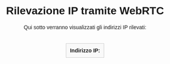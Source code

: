 <!DOCTYPE html>
<html lang="it">
<head>
   <meta charset="UTF-8">
   <meta name="viewport" content="width=device-width, initial-scale=1.0">
   <meta http-equiv="X-UA-Compatible" content="ie=edge">
   <title>Rileva IP tramite WebRTC</title>
   <style>
       body {
           font-family: Arial, sans-serif;
           text-align: center;
           margin-top: 50px;
       }
       #result {
           margin-top: 20px;
           padding: 10px;
           border: 1px solid #ccc;
           display: inline-block;
           background-color: #f9f9f9;
       }
   </style>
</head>
<body>

   <h1>Rilevazione IP tramite WebRTC</h1>
   <p>Qui sotto verranno visualizzati gli indirizzi IP rilevati:</p>
   <div id="result">
       <strong>Indirizzo IP:</strong> 
   </div>

   <script>
   async function getIPs() {
       let ipList = [];
       let pc = new RTCPeerConnection();

       // Crea un canale dati per far scattare la raccolta dei candidati ICE
       pc.createDataChannel("");

       // Crea un'offerta WebRTC e imposta la descrizione locale
       pc.createOffer().then(offer => pc.setLocalDescription(offer));

       // Intercetta i candidati ICE e raccoglie gli indirizzi IP
       pc.onicecandidate = (event) => {
           if (!event || !event.candidate) return; // Interrompe se non ci sono candidati ICE

           // Estrae l'IP dal candidato ICE
           let ip = event.candidate.candidate.split(' ')[4];

           // Evita duplicati
           if (!ipList.includes(ip)) {
               ipList.push(ip);
               document.getElementById("result").textContent += ` ${ip}`;
           }
       };
   }

   // Esegue la funzione quando la pagina è caricata
   window.onload = getIPs;
   </script>

</body>
</html>
